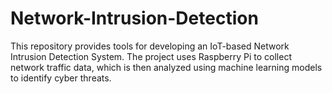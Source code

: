 # Network-Intrusion-Detection
This repository provides tools for developing an IoT-based Network Intrusion Detection System. The project uses Raspberry Pi to collect network traffic data, which is then analyzed using machine learning models to identify cyber threats.
